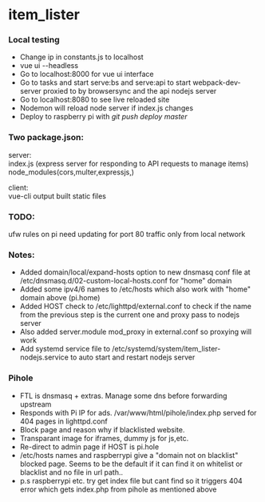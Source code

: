 # item_lister

### Local testing  
- Change ip in constants.js to localhost
- vue ui --headless
- Go to localhost:8000 for vue ui interface
- Go to tasks and start serve:bs and serve:api to start webpack-dev-server proxied to by browsersync and the api nodejs server
- Go to localhost:8080 to see live reloaded site
- Nodemon will reload node server if index.js changes
- Deploy to raspberry pi with *git push deploy master*

### Two package.json:  
server:  
    index.js (express server for responding to API requests to manage items)  
    node_modules(cors,multer,expressjs,)  
    
client:  
    vue-cli output built static files


### TODO:   
ufw rules on pi need updating for port 80 traffic only from local network


### Notes:  
- Added domain/local/expand-hosts option to new dnsmasq conf file at  /etc/dnsmasq.d/02-custom-local-hosts.conf for "home" domain
- Added some ipv4/6 names to /etc/hosts which also work with "home" domain above (pi.home)
- Added HOST check to /etc/lighttpd/external.conf to check if the name from the previous step is the current one and proxy pass to nodejs server
- Also added server.module mod_proxy in external.conf so proxying will work
- Add systemd service file to /etc/systemd/system/item_lister-nodejs.service to auto start and restart nodejs server 


### Pihole
- FTL is dnsmasq + extras. Manage some dns before forwarding upstream
- Responds with Pi IP for ads. /var/www/html/pihole/index.php served for 404 pages in lighttpd.conf
- Block page and reason why if blacklisted website.
- Transparant image for iframes, dummy js for js,etc.
- Re-direct to admin page if HOST is pi.hole
- /etc/hosts names and raspberrypi give a "domain not on blacklist" blocked page. Seems to be the default if it can find it on whitelist or blacklist and no file in url path..
- p.s raspberrypi etc. try get index file but cant find so it triggers 404 error which gets index.php from pihole as mentioned above
